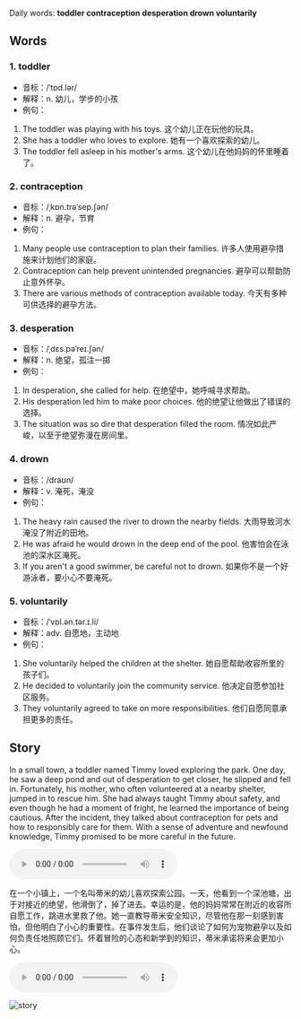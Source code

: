 Daily words: **toddler contraception desperation drown voluntarily**

## Words
### 1. toddler
- 音标：/ˈtɒd.lər/ <span style="cursor: pointer;" onclick="document.getElementById('audio-player-1').play()"><i class="fas fa-volume-up"></i></span>
<audio id="audio-player-1" src="https://files.dwong.top/words/toddler.mp3" style="display:none;"></audio>
- 解释：n. 幼儿，学步的小孩
- 例句：
1. The toddler was playing with his toys. 
这个幼儿正在玩他的玩具。
2. She has a toddler who loves to explore. 
她有一个喜欢探索的幼儿。
3. The toddler fell asleep in his mother's arms. 
这个幼儿在他妈妈的怀里睡着了。

### 2. contraception
- 音标：/ˌkɒn.trəˈsep.ʃən/ <span style="cursor: pointer;" onclick="document.getElementById('audio-player-2').play()"><i class="fas fa-volume-up"></i></span>
<audio id="audio-player-2" src="https://files.dwong.top/words/contraception.mp3" style="display:none;"></audio>
- 解释：n. 避孕，节育
- 例句：
1. Many people use contraception to plan their families. 
许多人使用避孕措施来计划他们的家庭。
2. Contraception can help prevent unintended pregnancies. 
避孕可以帮助防止意外怀孕。
3. There are various methods of contraception available today. 
今天有多种可供选择的避孕方法。

### 3. desperation
- 音标：/ˌdɛs.pəˈreɪ.ʃən/ <span style="cursor: pointer;" onclick="document.getElementById('audio-player-3').play()"><i class="fas fa-volume-up"></i></span>
<audio id="audio-player-3" src="https://files.dwong.top/words/desperation.mp3" style="display:none;"></audio>
- 解释：n. 绝望，孤注一掷
- 例句：
1. In desperation, she called for help. 
在绝望中，她呼喊寻求帮助。
2. His desperation led him to make poor choices. 
他的绝望让他做出了错误的选择。
3. The situation was so dire that desperation filled the room. 
情况如此严峻，以至于绝望弥漫在房间里。

### 4. drown
- 音标：/draʊn/ <span style="cursor: pointer;" onclick="document.getElementById('audio-player-4').play()"><i class="fas fa-volume-up"></i></span>
<audio id="audio-player-4" src="https://files.dwong.top/words/drown.mp3" style="display:none;"></audio>
- 解释：v. 淹死，淹没
- 例句：
1. The heavy rain caused the river to drown the nearby fields. 
大雨导致河水淹没了附近的田地。
2. He was afraid he would drown in the deep end of the pool. 
他害怕会在泳池的深水区淹死。
3. If you aren't a good swimmer, be careful not to drown. 
如果你不是一个好游泳者，要小心不要淹死。

### 5. voluntarily
- 音标：/ˈvɒl.ən.tər.ɪ.li/ <span style="cursor: pointer;" onclick="document.getElementById('audio-player-5').play()"><i class="fas fa-volume-up"></i></span>
<audio id="audio-player-5" src="https://files.dwong.top/words/voluntarily.mp3" style="display:none;"></audio>
- 解释：adv. 自愿地，主动地
- 例句：
1. She voluntarily helped the children at the shelter. 
她自愿帮助收容所里的孩子们。
2. He decided to voluntarily join the community service. 
他决定自愿参加社区服务。
3. They voluntarily agreed to take on more responsibilities. 
他们自愿同意承担更多的责任。

## Story
In a small town, a toddler named Timmy loved exploring the park. One day, he saw a deep pond and out of desperation to get closer, he slipped and fell in. Fortunately, his mother, who often volunteered at a nearby shelter, jumped in to rescue him. She had always taught Timmy about safety, and even though he had a moment of fright, he learned the importance of being cautious. After the incident, they talked about contraception for pets and how to responsibly care for them. With a sense of adventure and newfound knowledge, Timmy promised to be more careful in the future.

<audio controls>
  <source src="https://files.dwong.top/story/2024-08-09-english.mp3" type="audio/mpeg">
  你的浏览器不支持音频元素。
</audio>
  

在一个小镇上，一个名叫蒂米的幼儿喜欢探索公园。一天，他看到一个深池塘，出于对接近的绝望，他滑倒了，掉了进去。幸运的是，他的妈妈常常在附近的收容所自愿工作，跳进水里救了他。她一直教导蒂米安全知识，尽管他在那一刻感到害怕，但他明白了小心的重要性。在事件发生后，他们谈论了如何为宠物避孕以及如何负责任地照顾它们。怀着冒险的心态和新学到的知识，蒂米承诺将来会更加小心。

<audio controls>
  <source src="https://files.dwong.top/story/2024-08-09-chinese.mp3" type="audio/mpeg">
  你的浏览器不支持音频元素。
</audio>
  

![story](https://files.dwong.top/images/2024-08-09.png)

